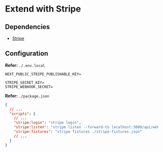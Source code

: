 # Extend with Stripe

<!--
https://vercel.com/templates/next.js/subscription-starter

https://github.com/CezarRoberto/payment-amqp-api
https://github.com/webprodigies/fuzzie-production/blob/main/src/app/api/payment/route.ts
https://github.com/vercel/nextjs-subscription-payments
-->

## Dependencies

- [Stripe](/stripe/README.md#nodejs-library)

## Configuration

**Refer:** `./.env.local`

```env
NEXT_PUBLIC_STRIPE_PUBLISHABLE_KEY=

STRIPE_SECRET_KEY=
STRIPE_WEBHOOK_SECRET=
```

**Refer:** `./package.json`

```json
{
  // ...
  "scripts": {
    // ...
    "stripe:login": "stripe login",
    "stripe:listen": "stripe listen --forward-to localhost:3000/api/webhooks",
    "stripe:fixtures": "stripe fixtures ./stripe-fixtures.json"
    // ...
  }
}
```

<!--
**Refer:** `./stripe-fixtures.json`

```json
```
-->
